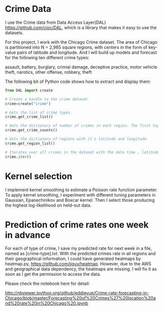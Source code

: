 Crime Data
==========

I use the Crime data from Data Access Layer(DAL) https://github.com/cioc/DAL, which is a library that makes it easy to use the datasets. 

For this project, I work with the Chicago Crime dataset. The area of Chicago is partitioned into N = 2,985 square regions, with centers in the form of key-value pairs of latitude and longitude. And I will build up models and forecast for the following ten different crime types:

assault, battery, burglary, crimial damage, deceptive practice, motor vehicle theft, narotics, other offense, robbery, theft 

The following bit of Python code shows how to extract and display them:

```python
from DAL import create

# Create a handle to the crime dataset 
crime=create("crime")

# Gets the list of crime types.
crime.get_crime_list()

# Gets the dictionary of number of crimes in each region. The first tuple value in key is the region, the second tuple value in key is the crime type and the value is the number of crimes.
crime.get_crime_counts()

# Gets the dictionary of regions with it's latitude and longitude.
crime.get_region_list()

# Iterates over all crimes in the dataset with the data time , latitude, longitude and type of crimes.
crime.iter()
```

Kernel selection
================

I implement kernel smoothing to estimate a Poisson rate function parameter. To apply kernel smoothing, I experiment with different tuning parameters in Gaussian, Epanechinikov and Boxcar kernel. Then I select those producing the highest log-likelihood on held-out data.

Prediction of crime rates one week in advance
=============================================

For each of type of crime, I save my predicted rate for next week in a file, named as [crime-type].txt. With the predicted crimes rate in all regions and their geographical information, I could have generated heatmaps by heatmap.py, https://github.com/jjguy/heatmap. However, due to the AWS and geographical data dependency, the heatmaps are missing. I will fix it as soon as I get the permission to access the data.

Please check the notebook here for detail:

http://nbviewer.ipython.org/github/eddieyue/Crime-rate-forecasting-in-Chicago/blob/master/Forecasting%20of%20Crimes%27%20location%20and%20rate%20in%20Chicago%20.ipynb